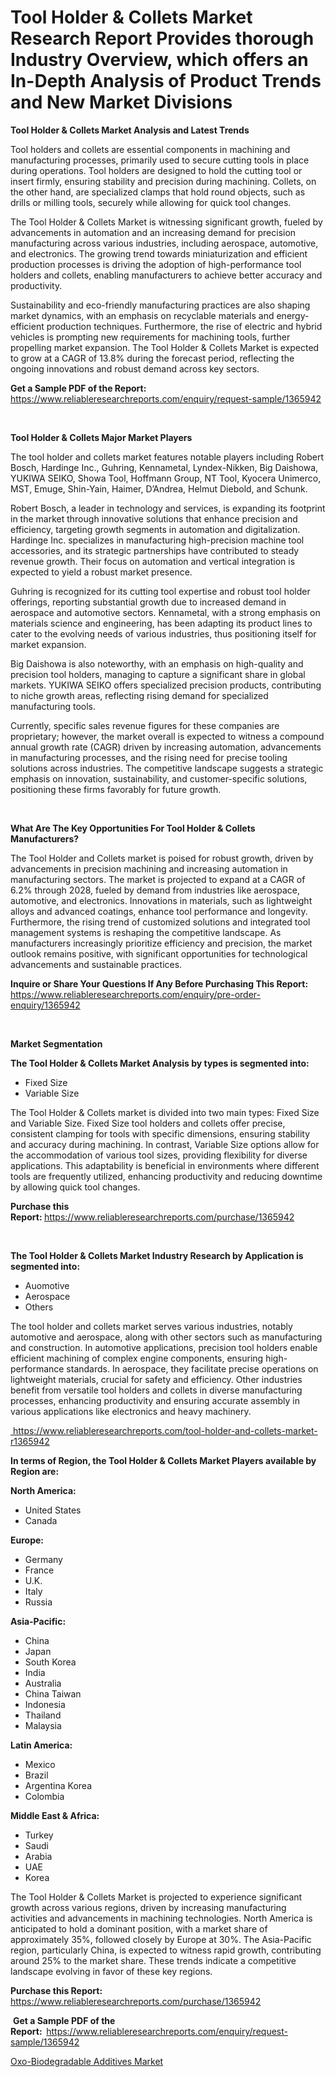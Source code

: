 <p><h1>Tool Holder & Collets Market Research Report Provides thorough Industry Overview, which offers an In-Depth Analysis of Product Trends and New Market Divisions</h1></p><p><strong>Tool Holder & Collets Market Analysis and Latest Trends</strong></p>
<p><p>Tool holders and collets are essential components in machining and manufacturing processes, primarily used to secure cutting tools in place during operations. Tool holders are designed to hold the cutting tool or insert firmly, ensuring stability and precision during machining. Collets, on the other hand, are specialized clamps that hold round objects, such as drills or milling tools, securely while allowing for quick tool changes.</p><p>The Tool Holder & Collets Market is witnessing significant growth, fueled by advancements in automation and an increasing demand for precision manufacturing across various industries, including aerospace, automotive, and electronics. The growing trend towards miniaturization and efficient production processes is driving the adoption of high-performance tool holders and collets, enabling manufacturers to achieve better accuracy and productivity.</p><p>Sustainability and eco-friendly manufacturing practices are also shaping market dynamics, with an emphasis on recyclable materials and energy-efficient production techniques. Furthermore, the rise of electric and hybrid vehicles is prompting new requirements for machining tools, further propelling market expansion. The Tool Holder & Collets Market is expected to grow at a CAGR of 13.8% during the forecast period, reflecting the ongoing innovations and robust demand across key sectors.</p></p>
<p><strong>Get a Sample PDF of the Report:&nbsp;</strong> <a href="https://www.reliableresearchreports.com/enquiry/request-sample/1365942?utm_campaign=3326&utm_medium=2&utm_source=Github&utm_content=ia&utm_term=22032025&utm_id=tool-holder-collets">https://www.reliableresearchreports.com/enquiry/request-sample/1365942</a></p>
<p>&nbsp;</p>
<p><strong>Tool Holder & Collets Major Market Players</strong></p>
<p><p>The tool holder and collets market features notable players including Robert Bosch, Hardinge Inc., Guhring, Kennametal, Lyndex-Nikken, Big Daishowa, YUKIWA SEIKO, Showa Tool, Hoffmann Group, NT Tool, Kyocera Unimerco, MST, Emuge, Shin-Yain, Haimer, D’Andrea, Helmut Diebold, and Schunk. </p><p>Robert Bosch, a leader in technology and services, is expanding its footprint in the market through innovative solutions that enhance precision and efficiency, targeting growth segments in automation and digitalization. Hardinge Inc. specializes in manufacturing high-precision machine tool accessories, and its strategic partnerships have contributed to steady revenue growth. Their focus on automation and vertical integration is expected to yield a robust market presence.</p><p>Guhring is recognized for its cutting tool expertise and robust tool holder offerings, reporting substantial growth due to increased demand in aerospace and automotive sectors. Kennametal, with a strong emphasis on materials science and engineering, has been adapting its product lines to cater to the evolving needs of various industries, thus positioning itself for market expansion.</p><p>Big Daishowa is also noteworthy, with an emphasis on high-quality and precision tool holders, managing to capture a significant share in global markets. YUKIWA SEIKO offers specialized precision products, contributing to niche growth areas, reflecting rising demand for specialized manufacturing tools.</p><p>Currently, specific sales revenue figures for these companies are proprietary; however, the market overall is expected to witness a compound annual growth rate (CAGR) driven by increasing automation, advancements in manufacturing processes, and the rising need for precise tooling solutions across industries. The competitive landscape suggests a strategic emphasis on innovation, sustainability, and customer-specific solutions, positioning these firms favorably for future growth.</p></p>
<p>&nbsp;</p>
<p><strong>What Are The Key Opportunities For Tool Holder & Collets Manufacturers?</strong></p>
<p><p>The Tool Holder and Collets market is poised for robust growth, driven by advancements in precision machining and increasing automation in manufacturing sectors. The market is projected to expand at a CAGR of 6.2% through 2028, fueled by demand from industries like aerospace, automotive, and electronics. Innovations in materials, such as lightweight alloys and advanced coatings, enhance tool performance and longevity. Furthermore, the rising trend of customized solutions and integrated tool management systems is reshaping the competitive landscape. As manufacturers increasingly prioritize efficiency and precision, the market outlook remains positive, with significant opportunities for technological advancements and sustainable practices.</p></p>
<p><strong>Inquire or Share Your Questions If Any Before Purchasing This Report:</strong> <a href="https://www.reliableresearchreports.com/enquiry/pre-order-enquiry/1365942?utm_campaign=3326&utm_medium=2&utm_source=Github&utm_content=ia&utm_term=22032025&utm_id=tool-holder-collets">https://www.reliableresearchreports.com/enquiry/pre-order-enquiry/1365942</a></p>
<p>&nbsp;</p>
<p><strong>Market Segmentation</strong></p>
<p><strong>The Tool Holder & Collets Market Analysis by types is segmented into:</strong></p>
<p><ul><li>Fixed Size</li><li>Variable Size</li></ul></p>
<p><p>The Tool Holder & Collets market is divided into two main types: Fixed Size and Variable Size. Fixed Size tool holders and collets offer precise, consistent clamping for tools with specific dimensions, ensuring stability and accuracy during machining. In contrast, Variable Size options allow for the accommodation of various tool sizes, providing flexibility for diverse applications. This adaptability is beneficial in environments where different tools are frequently utilized, enhancing productivity and reducing downtime by allowing quick tool changes.</p></p>
<p><strong>Purchase this Report:&nbsp;</strong><a href="https://www.reliableresearchreports.com/purchase/1365942?utm_campaign=3326&utm_medium=2&utm_source=Github&utm_content=ia&utm_term=22032025&utm_id=tool-holder-collets">https://www.reliableresearchreports.com/purchase/1365942</a></p>
<p>&nbsp;</p>
<p><strong>The Tool Holder & Collets Market Industry Research by Application is segmented into:</strong></p>
<p><ul><li>Auomotive</li><li>Aerospace</li><li>Others</li></ul></p>
<p><p>The tool holder and collets market serves various industries, notably automotive and aerospace, along with other sectors such as manufacturing and construction. In automotive applications, precision tool holders enable efficient machining of complex engine components, ensuring high-performance standards. In aerospace, they facilitate precise operations on lightweight materials, crucial for safety and efficiency. Other industries benefit from versatile tool holders and collets in diverse manufacturing processes, enhancing productivity and ensuring accurate assembly in various applications like electronics and heavy machinery.</p></p>
<p><a href="https://www.reliableresearchreports.com/tool-holder-and-collets-market-r1365942?utm_campaign=3326&utm_medium=2&utm_source=Github&utm_content=ia&utm_term=22032025&utm_id=tool-holder-collets">&nbsp;https://www.reliableresearchreports.com/tool-holder-and-collets-market-r1365942</a></p>
<p><strong>In terms of Region, the Tool Holder & Collets Market Players available by Region are:</strong></p>
<p>
    <p> <strong> North America: </strong>
        <ul>
            <li>United States</li>
            <li>Canada</li>
        </ul>
        </p> 
    <p> <strong> Europe: </strong>
        <ul>
            <li>Germany</li>
            <li>France</li>
            <li>U.K.</li>
            <li>Italy</li>
            <li>Russia</li>
        </ul>
        </p> 
    <p> <strong> Asia-Pacific: </strong>
        <ul>
            <li>China</li>
            <li>Japan</li>
            <li>South Korea</li>
            <li>India</li>
            <li>Australia</li>
            <li>China Taiwan</li>
            <li>Indonesia</li>
            <li>Thailand</li>
            <li>Malaysia</li>
        </ul>
        </p> 
    <p> <strong> Latin America: </strong>
        <ul>
            <li>Mexico</li>
            <li>Brazil</li>
            <li>Argentina Korea</li>
            <li>Colombia</li>
        </ul>
        </p> 
    <p> <strong> Middle East & Africa: </strong>
        <ul>
            <li>Turkey</li>
            <li>Saudi</li>
            <li>Arabia</li>
            <li>UAE</li>
            <li>Korea</li>
        </ul>
    </p>
    </p>
<p><p>The Tool Holder & Collets Market is projected to experience significant growth across various regions, driven by increasing manufacturing activities and advancements in machining technologies. North America is anticipated to hold a dominant position, with a market share of approximately 35%, followed closely by Europe at 30%. The Asia-Pacific region, particularly China, is expected to witness rapid growth, contributing around 25% to the market share. These trends indicate a competitive landscape evolving in favor of these key regions.</p></p>
<p><strong>Purchase this Report: </strong><a href="https://www.reliableresearchreports.com/purchase/1365942?utm_campaign=3326&utm_medium=2&utm_source=Github&utm_content=ia&utm_term=22032025&utm_id=tool-holder-collets">https://www.reliableresearchreports.com/purchase/1365942</a></p>
<p>&nbsp;<strong>Get a Sample PDF of the Report:&nbsp;&nbsp;</strong><a href="https://www.reliableresearchreports.com/enquiry/request-sample/1365942?utm_campaign=3326&utm_medium=2&utm_source=Github&utm_content=ia&utm_term=22032025&utm_id=tool-holder-collets">https://www.reliableresearchreports.com/enquiry/request-sample/1365942</a></p>
<p><strong></strong></p>
<p><p><a href="https://github.com/cachaskluwe/Market-Research-Report-List-1/blob/main/oxo-biodegradable-additives-market.md?utm_campaign=3326&utm_medium=2&utm_source=Github&utm_content=ia&utm_term=22032025&utm_id=tool-holder-collets">Oxo-Biodegradable Additives Market</a></p></p>